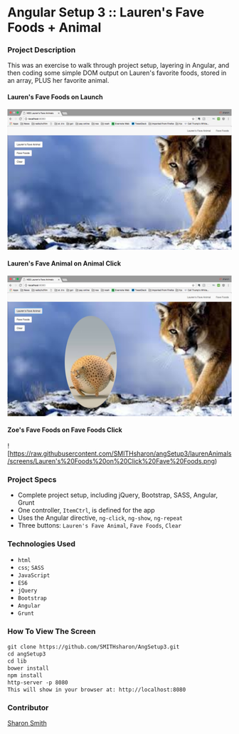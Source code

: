 # Angular Setup 3 :: Lauren's Fave Foods + Animal

### Project Description 

This was an exercise to walk through project setup, layering in Angular, and then coding some simple DOM output on Lauren's favorite foods, stored in an array, PLUS her favorite animal. 

#### Lauren's Fave Foods on Launch 
![Lauren's Fave Foods on Launch](https://raw.githubusercontent.com/SMITHsharon/angSetup3/laurenAnimals/screens/Lauren's%20Foods%20on%20Launch.png)

#### Lauren's Fave Animal on Animal Click 
![Zoe's Fave Animal on AnimalClick](https://raw.githubusercontent.com/SMITHsharon/angSetup3/laurenAnimals/screens/Lauren's%20Foods%20on%20Click%20Fave%20Animal.png)

#### Zoe's Fave Foods on Fave Foods Click 
![https://raw.githubusercontent.com/SMITHsharon/angSetup3/laurenAnimals/screens/Lauren's%20Foods%20on%20Click%20Fave%20Foods.png)

### Project Specs
- Complete project setup, including jQuery, Bootstrap, SASS, Angular, Grunt
- One controller, `ItemCtrl`, is defined for the app
- Uses the Angular directive, `ng-click`, `ng-show`, `ng-repeat`
- Three buttons: `Lauren's Fave Animal`, `Fave Foods`, `Clear`


### Technologies Used
- `html`
- `css`; `SASS`
- `JavaScript`
- `ES6`
- `jQuery`
- `Bootstrap`
- `Angular`
- `Grunt`


### How To View The Screen 
```
git clone https://github.com/SMITHsharon/AngSetup3.git
cd angSetup3
cd lib
bower install
npm install
http-server -p 8080
This will show in your browser at: http://localhost:8080
```

### Contributor
[Sharon Smith](https://github.com/SMITHsharon)
